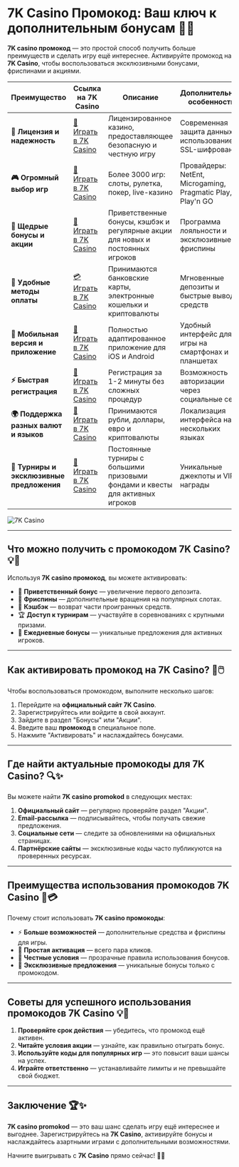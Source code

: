 # 7K Casino Промокод: Ваш ключ к дополнительным бонусам 🎁✨

**7K casino промокод** — это простой способ получить больше преимуществ и сделать игру ещё интереснее. Активируйте промокод на **7K Casino**, чтобы воспользоваться эксклюзивными бонусами, фриспинами и акциями.

| **Преимущество**                      | **Ссылка на 7K Casino**                    | **Описание**                                       | **Дополнительные особенности**                     |
|----------------------------------------|--------------------------------------------|--------------------------------------------------|--------------------------------------------------|
| **🎰 Лицензия и надежность**           | [💎 Играть в 7K Casino](https://brandplay.link/BvQyFShp) | Лицензированное казино, предоставляющее безопасную и честную игру | Современная защита данных с использованием SSL-шифрования |
| **🎮 Огромный выбор игр**              | [🎉 Играть в 7K Casino](https://brandplay.link/BvQyFShp) | Более 3000 игр: слоты, рулетка, покер, live-казино | Провайдеры: NetEnt, Microgaming, Pragmatic Play, Play'n GO |
| **🎁 Щедрые бонусы и акции**           | [🎯 Играть в 7K Casino](https://brandplay.link/BvQyFShp) | Приветственные бонусы, кэшбэк и регулярные акции для новых и постоянных игроков | Программа лояльности и эксклюзивные фриспины |
| **💸 Удобные методы оплаты**           | [💳 Играть в 7K Casino](https://brandplay.link/BvQyFShp) | Принимаются банковские карты, электронные кошельки и криптовалюты | Мгновенные депозиты и быстрые выводы средств |
| **📱 Мобильная версия и приложение**   | [🚀 Играть в 7K Casino](https://brandplay.link/BvQyFShp) | Полностью адаптированное приложение для iOS и Android | Удобный интерфейс для игры на смартфонах и планшетах |
| **⚡ Быстрая регистрация**             | [🔑 Играть в 7K Casino](https://brandplay.link/BvQyFShp) | Регистрация за 1-2 минуты без сложных процедур | Возможность авторизации через социальные сети |
| **🌍 Поддержка разных валют и языков** | [💸 Играть в 7K Casino](https://brandplay.link/BvQyFShp) | Принимаются рубли, доллары, евро и криптовалюты | Локализация интерфейса на нескольких языках |
| **🏅 Турниры и эксклюзивные предложения** | [🎲 Играть в 7K Casino](https://brandplay.link/BvQyFShp) | Постоянные турниры с большими призовыми фондами и квесты для активных игроков | Уникальные джекпоты и VIP-награды |

![7K Casino](https://www.rpgnuke.ru/wp-content/uploads/2024/03/123123121221312.jpg)

---

## Что можно получить с промокодом 7K Casino? 💡🎰

Используя **7K casino промокод**, вы можете активировать:

- 🎁 **Приветственный бонус** — увеличение первого депозита.
- 🎲 **Фриспины** — дополнительные вращения на популярных слотах.
- 🌟 **Кэшбэк** — возврат части проигранных средств.
- 🏆 **Доступ к турнирам** — участвуйте в соревнованиях с крупными призами.
- 🎀 **Ежедневные бонусы** — уникальные предложения для активных игроков.

---

## Как активировать промокод на 7K Casino? 🚀🖱️

Чтобы воспользоваться промокодом, выполните несколько шагов:

1. Перейдите на **официальный сайт 7K Casino**.
2. Зарегистрируйтесь или войдите в свой аккаунт.
3. Зайдите в раздел "Бонусы" или "Акции".
4. Введите ваш **промокод** в специальное поле.
5. Нажмите "Активировать" и наслаждайтесь бонусами.

---

## Где найти актуальные промокоды для 7K Casino? 🔍✨

Вы можете найти **7K casino promokod** в следующих местах:

1. **Официальный сайт** — регулярно проверяйте раздел "Акции".
2. **Email-рассылка** — подписывайтесь, чтобы получать свежие предложения.
3. **Социальные сети** — следите за обновлениями на официальных страницах.
4. **Партнёрские сайты** — эксклюзивные коды часто публикуются на проверенных ресурсах.

---

## Преимущества использования промокодов 7K Casino 🌟💳

Почему стоит использовать **7K casino промокоды**:

- ⚡ **Больше возможностей** — дополнительные средства и фриспины для игры.
- 🎲 **Простая активация** — всего пара кликов.
- 🔐 **Честные условия** — прозрачные правила использования бонусов.
- 🎀 **Эксклюзивные предложения** — уникальные бонусы только с промокодом.

---

## Советы для успешного использования промокодов 7K Casino 💡🎯

1. **Проверяйте срок действия** — убедитесь, что промокод ещё активен.
2. **Читайте условия акции** — узнайте, как правильно отыграть бонус.
3. **Используйте коды для популярных игр** — это повысит ваши шансы на успех.
4. **Играйте ответственно** — устанавливайте лимиты и не превышайте свой бюджет.

---

## Заключение 🏆✨

**7K casino promokod** — это ваш шанс сделать игру ещё интереснее и выгоднее. Зарегистрируйтесь на **7K Casino**, активируйте бонусы и наслаждайтесь азартными играми с дополнительными возможностями.

Начните выигрывать с **7K Casino** прямо сейчас! 🎰✨
